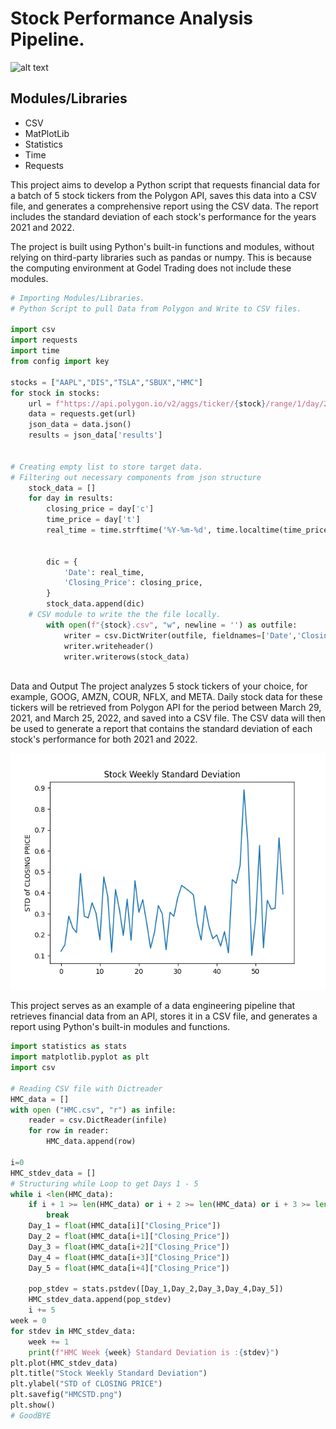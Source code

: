 # Stock Performance Analysis Pipeline.

![alt text](https://www.era-environmental.com/hs-fs/hubfs/ETL-era-environmetal-management.png?width=566&name=ETL-era-environmetal-management.png)
## Modules/Libraries
* CSV
* MatPlotLib
* Statistics
* Time
* Requests

This project aims to develop a Python script that requests financial data for a batch of 5 stock tickers from the Polygon API, saves this data into a CSV file, and generates a comprehensive report using the CSV data. The report includes the standard deviation of each stock's performance for the years 2021 and 2022.

The project is built using Python's built-in functions and modules, without relying on third-party libraries such as pandas or numpy. This is because the computing environment at Godel Trading does not include these modules.

```python
# Importing Modules/Libraries.
# Python Script to pull Data from Polygon and Write to CSV files.

import csv
import requests
import time
from config import key

stocks = ["AAPL","DIS","TSLA","SBUX","HMC"]
for stock in stocks:
    url = f"https://api.polygon.io/v2/aggs/ticker/{stock}/range/1/day/2021-03-29/2022-05-25?adjusted=true&sort=asc&limit=300&apiKey={key}"
    data = requests.get(url)
    json_data = data.json()
    results = json_data['results']


# Creating empty list to store target data.
# Filtering out necessary components from json structure
    stock_data = []
    for day in results:
        closing_price = day['c']
        time_price = day['t']
        real_time = time.strftime('%Y-%m-%d', time.localtime(time_price/1000))
    
    
        dic = {
            'Date': real_time,
            'Closing_Price': closing_price,
        }
        stock_data.append(dic)
    # CSV module to write the the file locally.
        with open(f"{stock}.csv", "w", newline = '') as outfile:
            writer = csv.DictWriter(outfile, fieldnames=['Date','Closing_Price'])
            writer.writeheader()
            writer.writerows(stock_data)



```

Data and Output
The project analyzes 5 stock tickers of your choice, for example, GOOG, AMZN, COUR, NFLX, and META. Daily stock data for these tickers will be retrieved from Polygon API for the period between March 29, 2021, and March 25, 2022, and saved into a CSV file. The CSV data will then be used to generate a report that contains the standard deviation of each stock's performance for both 2021 and 2022.

![screenshots1](images/HMCSTD.png?raw=true)

This project serves as an example of a data engineering pipeline that retrieves financial data from an API, stores it in a CSV file, and generates a report using Python's built-in modules and functions.

```python
import statistics as stats
import matplotlib.pyplot as plt
import csv

# Reading CSV file with Dictreader
HMC_data = []
with open ("HMC.csv", "r") as infile:
    reader = csv.DictReader(infile)
    for row in reader:
        HMC_data.append(row)

i=0
HMC_stdev_data = []
# Structuring while Loop to get Days 1 - 5 
while i <len(HMC_data):
    if i + 1 >= len(HMC_data) or i + 2 >= len(HMC_data) or i + 3 >= len(HMC_data) or i + 4 >= len(HMC_data):
        break
    Day_1 = float(HMC_data[i]["Closing_Price"])
    Day_2 = float(HMC_data[i+1]["Closing_Price"])
    Day_3 = float(HMC_data[i+2]["Closing_Price"])
    Day_4 = float(HMC_data[i+3]["Closing_Price"])
    Day_5 = float(HMC_data[i+4]["Closing_Price"])

    pop_stdev = stats.pstdev([Day_1,Day_2,Day_3,Day_4,Day_5])
    HMC_stdev_data.append(pop_stdev)
    i += 5
week = 0
for stdev in HMC_stdev_data:
    week += 1
    print(f"HMC Week {week} Standard Deviation is :{stdev}")
plt.plot(HMC_stdev_data)
plt.title("Stock Weekly Standard Deviation")
plt.ylabel("STD of CLOSING PRICE")
plt.savefig("HMCSTD.png")
plt.show()
# GoodBYE
```